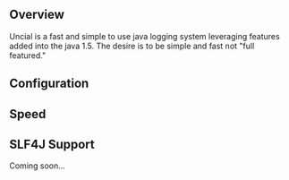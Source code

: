 Overview
--------

Uncial is a fast and simple to use java logging system leveraging features added into the java 1.5.  The desire is to be simple and fast not "full featured."

Configuration
---------------------


Speed
-----



SLF4J Support
--------------

Coming soon...